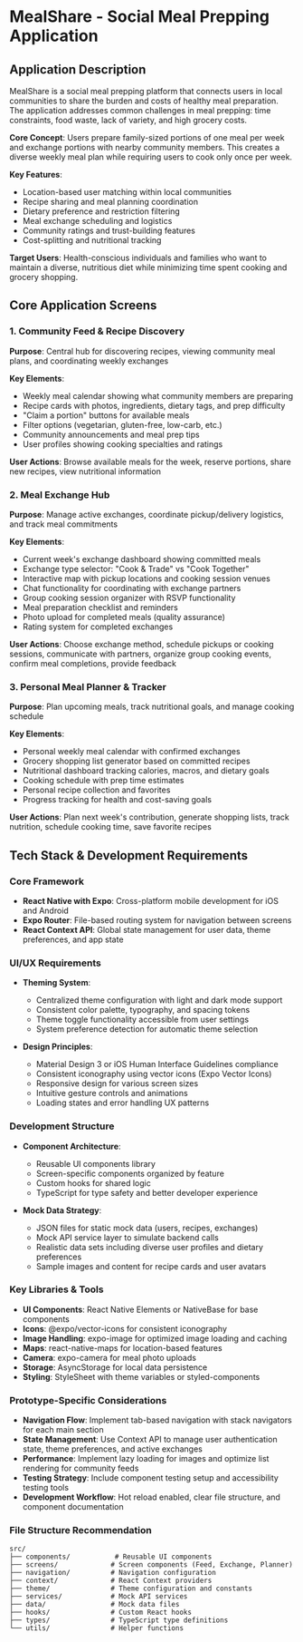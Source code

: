 # MealShare - Social Meal Prepping Application

## Application Description

MealShare is a social meal prepping platform that connects users in local communities to share the burden and costs of healthy meal preparation. The application addresses common challenges in meal prepping: time constraints, food waste, lack of variety, and high grocery costs.

**Core Concept**: Users prepare family-sized portions of one meal per week and exchange portions with nearby community members. This creates a diverse weekly meal plan while requiring users to cook only once per week.

**Key Features**:
- Location-based user matching within local communities
- Recipe sharing and meal planning coordination
- Dietary preference and restriction filtering
- Meal exchange scheduling and logistics
- Community ratings and trust-building features
- Cost-splitting and nutritional tracking

**Target Users**: Health-conscious individuals and families who want to maintain a diverse, nutritious diet while minimizing time spent cooking and grocery shopping.

## Core Application Screens

### 1. Community Feed & Recipe Discovery
**Purpose**: Central hub for discovering recipes, viewing community meal plans, and coordinating weekly exchanges

**Key Elements**:
- Weekly meal calendar showing what community members are preparing
- Recipe cards with photos, ingredients, dietary tags, and prep difficulty
- "Claim a portion" buttons for available meals
- Filter options (vegetarian, gluten-free, low-carb, etc.)
- Community announcements and meal prep tips
- User profiles showing cooking specialties and ratings

**User Actions**: Browse available meals for the week, reserve portions, share new recipes, view nutritional information

### 2. Meal Exchange Hub
**Purpose**: Manage active exchanges, coordinate pickup/delivery logistics, and track meal commitments

**Key Elements**:
- Current week's exchange dashboard showing committed meals
- Exchange type selector: "Cook & Trade" vs "Cook Together"
- Interactive map with pickup locations and cooking session venues
- Chat functionality for coordinating with exchange partners
- Group cooking session organizer with RSVP functionality
- Meal preparation checklist and reminders
- Photo upload for completed meals (quality assurance)
- Rating system for completed exchanges

**User Actions**: Choose exchange method, schedule pickups or cooking sessions, communicate with partners, organize group cooking events, confirm meal completions, provide feedback

### 3. Personal Meal Planner & Tracker
**Purpose**: Plan upcoming meals, track nutritional goals, and manage cooking schedule

**Key Elements**:
- Personal weekly meal calendar with confirmed exchanges
- Grocery shopping list generator based on committed recipes
- Nutritional dashboard tracking calories, macros, and dietary goals
- Cooking schedule with prep time estimates
- Personal recipe collection and favorites
- Progress tracking for health and cost-saving goals

**User Actions**: Plan next week's contribution, generate shopping lists, track nutrition, schedule cooking time, save favorite recipes

## Tech Stack & Development Requirements

### Core Framework
- **React Native with Expo**: Cross-platform mobile development for iOS and Android
- **Expo Router**: File-based routing system for navigation between screens
- **React Context API**: Global state management for user data, theme preferences, and app state

### UI/UX Requirements
- **Theming System**: 
  - Centralized theme configuration with light and dark mode support
  - Consistent color palette, typography, and spacing tokens
  - Theme toggle functionality accessible from user settings
  - System preference detection for automatic theme selection

- **Design Principles**:
  - Material Design 3 or iOS Human Interface Guidelines compliance
  - Consistent iconography using vector icons (Expo Vector Icons)
  - Responsive design for various screen sizes
  - Intuitive gesture controls and animations
  - Loading states and error handling UX patterns

### Development Structure
- **Component Architecture**:
  - Reusable UI components library
  - Screen-specific components organized by feature
  - Custom hooks for shared logic
  - TypeScript for type safety and better developer experience

- **Mock Data Strategy**:
  - JSON files for static mock data (users, recipes, exchanges)
  - Mock API service layer to simulate backend calls
  - Realistic data sets including diverse user profiles and dietary preferences
  - Sample images and content for recipe cards and user avatars

### Key Libraries & Tools
- **UI Components**: React Native Elements or NativeBase for base components
- **Icons**: @expo/vector-icons for consistent iconography
- **Image Handling**: expo-image for optimized image loading and caching
- **Maps**: react-native-maps for location-based features
- **Camera**: expo-camera for meal photo uploads
- **Storage**: AsyncStorage for local data persistence
- **Styling**: StyleSheet with theme variables or styled-components

### Prototype-Specific Considerations
- **Navigation Flow**: Implement tab-based navigation with stack navigators for each main section
- **State Management**: Use Context API to manage user authentication state, theme preferences, and active exchanges
- **Performance**: Implement lazy loading for images and optimize list rendering for community feeds
- **Testing Strategy**: Include component testing setup and accessibility testing tools
- **Development Workflow**: Hot reload enabled, clear file structure, and component documentation

### File Structure Recommendation
```
src/
├── components/           # Reusable UI components
├── screens/             # Screen components (Feed, Exchange, Planner)
├── navigation/          # Navigation configuration
├── context/             # React Context providers
├── theme/               # Theme configuration and constants
├── services/            # Mock API services
├── data/                # Mock data files
├── hooks/               # Custom React hooks
├── types/               # TypeScript type definitions
└── utils/               # Helper functions
```